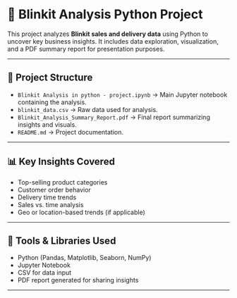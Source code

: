 # 🛒 Blinkit Analysis Python Project

This project analyzes **Blinkit sales and delivery data** using Python to uncover key business insights. It includes data exploration, visualization, and a PDF summary report for presentation purposes.

---

## 📁 Project Structure

- `Blinkit Analysis in python - project.ipynb` → Main Jupyter notebook containing the analysis.
- `blinkit_data.csv` → Raw data used for analysis.
- `Blinkit_Analysis_Summary_Report.pdf` → Final report summarizing insights and visuals.
- `README.md` → Project documentation.

---

## 📊 Key Insights Covered

- Top-selling product categories
- Customer order behavior
- Delivery time trends
- Sales vs. time analysis
- Geo or location-based trends (if applicable)

---

## 🔧 Tools & Libraries Used

- Python (Pandas, Matplotlib, Seaborn, NumPy)
- Jupyter Notebook
- CSV for data input
- PDF report generated for sharing insights

---


